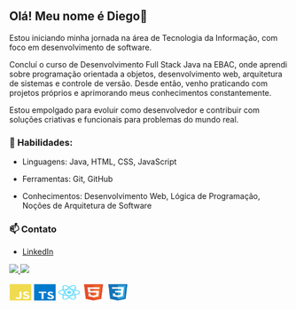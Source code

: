 ## Olá! Meu nome é Diego👋

Estou iniciando minha jornada na área de Tecnologia da Informação, com foco em desenvolvimento de software.

Concluí o curso de Desenvolvimento Full Stack Java na EBAC, onde aprendi sobre programação orientada a objetos, desenvolvimento web, arquitetura de sistemas e controle de versão. Desde então, venho praticando com projetos próprios e aprimorando meus conhecimentos constantemente.

Estou empolgado para evoluir como desenvolvedor e contribuir com soluções criativas e funcionais para problemas do mundo real.

### 🧠 Habilidades:
  - Linguagens: Java, HTML, CSS, JavaScript

  - Ferramentas: Git, GitHub

  - Conhecimentos: Desenvolvimento Web, Lógica de Programação, Noções de Arquitetura de Software



### 📫 Contato

  - [LinkedIn](https://www.linkedin.com/in/diegoagustinho/)




<a href="https://github.com/DiegoNT1">
  <img height="180em" src="https://github-readme-stats.vercel.app/api?username=DiegoNT1&show_icons=true&theme=dracula"/>
</a>

<a href="https://github.com/DiegoNT1">
  <img height="180em" src="https://github-readme-stats.vercel.app/api/top-langs/?username=DiegoNT1&layout=compact&theme=dracula"/>
</a>


<div style="display: inline_block"><br>
  <img align="center" alt="Js" height="30" width="40" src="https://raw.githubusercontent.com/devicons/devicon/master/icons/javascript/javascript-plain.svg">
  <img align="center" alt="Ts" height="30" width="40" src="https://raw.githubusercontent.com/devicons/devicon/master/icons/typescript/typescript-plain.svg">
  <img align="center" alt="React" height="30" width="40" src="https://raw.githubusercontent.com/devicons/devicon/master/icons/react/react-original.svg">
  <img align="center" alt="HTML" height="30" width="40" src="https://raw.githubusercontent.com/devicons/devicon/master/icons/html5/html5-original.svg">
  <img align="center" alt="CSS" height="30" width="40" src="https://raw.githubusercontent.com/devicons/devicon/master/icons/css3/css3-original.svg">
</div>
